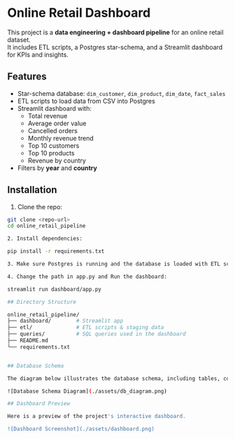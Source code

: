 # Online Retail Dashboard

This project is a **data engineering + dashboard pipeline** for an online retail dataset.  
It includes ETL scripts, a Postgres star-schema, and a Streamlit dashboard for KPIs and insights.

## Features

- Star-schema database: `dim_customer`, `dim_product`, `dim_date`, `fact_sales`
- ETL scripts to load data from CSV into Postgres
- Streamlit dashboard with:
  - Total revenue
  - Average order value
  - Cancelled orders
  - Monthly revenue trend
  - Top 10 customers
  - Top 10 products
  - Revenue by country
- Filters by **year** and **country**

## Installation

1. Clone the repo:

```bash
git clone <repo-url>
cd online_retail_pipeline

2. Install dependencies:

pip install -r requirements.txt

3. Make sure Postgres is running and the database is loaded with ETL scripts.

4. Change the path in app.py and Run the dashboard:

streamlit run dashboard/app.py

## Directory Structure

online_retail_pipeline/
├── dashboard/        # Streamlit app
├── etl/              # ETL scripts & staging data
├── queries/          # SQL queries used in the dashboard
├── README.md
└── requirements.txt


## Database Schema

The diagram below illustrates the database schema, including tables, columns, and relationships.

![Database Schema Diagram](./assets/db_diagram.png)

## Dashboard Preview

Here is a preview of the project's interactive dashboard.

![Dashboard Screenshot](./assets/dashboard.png)
